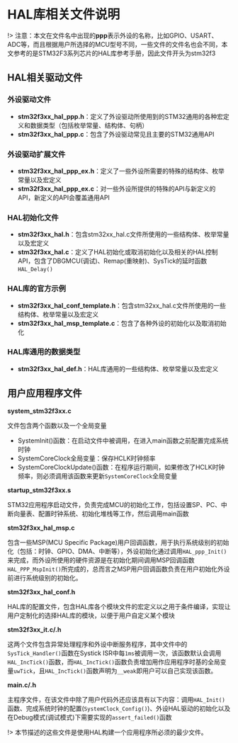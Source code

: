# HAL库相关文件说明

!> 注意：本文在文件名中出现的**ppp**表示外设的名称，比如GPIO、USART、ADC等，而且根据用户所选择的MCU型号不同，一些文件的文件名也会不同，本文参考的是STM32F3系列芯片的HAL库参考手册，因此文件开头为stm32f3

## HAL相关驱动文件

### 外设驱动文件

+ **stm32f3xx_hal_ppp.h**：定义了外设驱动所使用到的STM32通用的各种宏定义和数据类型（包括枚举常量、结构体、句柄）
+ **stm32f3xx_hal_ppp.c**：包含了外设驱动常见且主要的STM32通用API

### 外设驱动扩展文件

+ **stm32f3xx_hal_ppp_ex.h**：定义了一些外设所需要的特殊的结构体、枚举常量以及宏定义
+ **stm32f3xx_hal_ppp_ex.c**：对一些外设所提供的特殊的API与新定义的API，新定义的API会覆盖通用API

### HAL初始化文件

+ **stm32f3xx_hal.h**：包含stm32xx_hal.c文件所使用的一些结构体、枚举常量以及宏定义
+ **stm32f3xx_hal.c**：定义了HAL初始化或取消初始化以及相关的HAL控制API，包含了DBGMCU(调试)、Remap(重映射)、SysTick的延时函数`HAL_Delay()`

### HAL库的官方示例

+ **stm32f3xx_hal_conf_template.h**：包含stm32xx_hal.c文件所使用的一些结构体、枚举常量以及宏定义
+ **stm32f3xx_hal_msp_template.c**：包含了各种外设的初始化以及取消初始化

### HAL库通用的数据类型

+ **stm32f3xx_hal_def.h**：HAL库通用的一些结构体、枚举常量以及宏定义


## 用户应用程序文件

**system_stm32f3xx.c**

文件包含两个函数以及一个全局变量

+ SystemInit()函数：在启动文件中被调用，在进入main函数之前配置完成系统时钟
+ SystemCoreClock全局变量：保存HCLK时钟频率
+ SystemCoreClockUpdate()函数：在程序运行期间，如果修改了HCLK时钟频率，则必须调用该函数来更新`SystemCoreClock`全局变量

**startup_stm32f3xx.s**

STM32应用程序启动文件，负责完成MCU的初始化工作，包括设置SP、PC、中断向量表、配置时钟系统、初始化堆栈等工作，然后调用main函数

**stm32f3xx_hal_msp.c**

包含一些MSP(MCU Specific Package)用户回调函数，用于执行系统级别的初始化（包括：时钟、GPIO、DMA、中断等），外设初始化通过调用`HAL_ppp_Init()`来完成，而外设所使用的硬件资源是在初始化期间调用MSP回调函数`HAL_PPP_MspInit()`所完成的，总而言之MSP用户回调函数负责在用户初始化外设前进行系统级别的初始化。

**stm32f3xx_hal_conf.h**

HAL库的配置文件，包含HAL库各个模块文件的宏定义以之用于条件编译，实现让用户定制化的选择HAL库的模块，以便于用户自定义某个模块

**stm32f3xx_it.c/.h**

这两个文件包含异常处理程序和外设中断服务程序，其中文件中的`SysTick_Handler()`函数在Systick ISR中每`1ms`被调用一次，该函数默认会调用`HAL_IncTick()`函数，而`HAL_IncTick()`函数负责增加用作应用程序时基的全局变量`uwTick`，且`HAL_IncTick()`函数声明为`__weak`即用户可以自己实现该函数。

**main.c/.h**

主程序文件，在该文件中除了用户代码外还应该具有以下内容：调用`HAL_Init()`函数、完成系统时钟的配置(`SystemClock_Config()`)、外设HAL驱动的初始化以及在Debug模式(调试模式)下需要实现的`assert_failed()`函数

!> 本节描述的这些文件是使用HAL构建一个应用程序所必须的最少文件。

